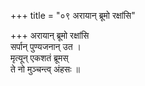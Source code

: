 +++
title = "०९ अरायान् ब्रूमो रक्षांसि"

+++
अरायान् ब्रूमो रक्षांसि  
सर्पान् पुण्यजनान् उत ।  
मृत्यून् एकशतं ब्रूमस्  
ते नो मुञ्चन्त्व् अंहसः ॥
